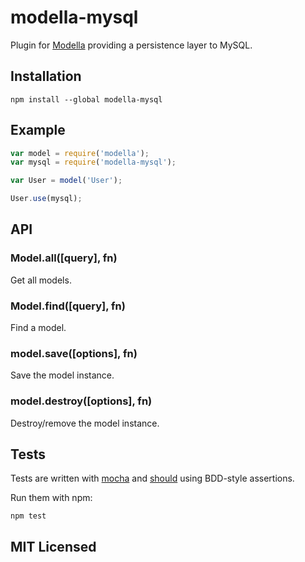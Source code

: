 # modella-mysql

Plugin for [Modella](https://github.com/modella/modella) providing a
persistence layer to MySQL.

## Installation

```shell
npm install --global modella-mysql
```

## Example

```javascript
var model = require('modella');
var mysql = require('modella-mysql');

var User = model('User');

User.use(mysql);
```

## API

### Model.all([query], fn)

Get all models.

### Model.find([query], fn)

Find a model.

### model.save([options], fn)

Save the model instance.

### model.destroy([options], fn)

Destroy/remove the model instance.

## Tests

Tests are written with [mocha](https://github.com/visionmedia/mocha) and
[should](https://github.com/visionmedia/should.js) using BDD-style assertions.

Run them with npm:

```shell
npm test
```

## MIT Licensed
